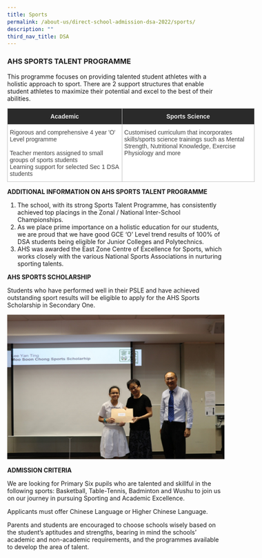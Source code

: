```yaml
---
title: Sports
permalink: /about-us/direct-school-admission-dsa-2022/sports/
description: ""
third_nav_title: DSA
---
```

### AHS SPORTS TALENT PROGRAMME
This programme focuses on providing talented student athletes with a holistic approach to sport. There are 2 support structures that enable student athletes to maximize their potential and excel to the best of their abilities.


<table style="border-collapse:collapse;border-spacing:0;table-layout: fixed; width: 574px" class="tg"><colgroup><col style="width: 266.003906px"><col style="width: 308.003906px"></colgroup><thead><tr><th style="background-color:#2A2A2A;border-color:#c0c0c0;border-style:solid;border-width:1px;color:#EEE;font-family:Arial, sans-serif;font-size:14px;font-weight:bold;overflow:hidden;padding:10px 5px;text-align:center;vertical-align:middle;word-break:normal"><span style="color:#EEE;background-color:#2A2A2A">Academic</span></th><th style="background-color:#2A2A2A;border-color:#c0c0c0;border-style:solid;border-width:1px;color:#EEE;font-family:Arial, sans-serif;font-size:14px;font-weight:bold;overflow:hidden;padding:10px 5px;text-align:center;vertical-align:middle;word-break:normal"><span style="color:#EEE;background-color:#2A2A2A">Sports Science</span></th></tr></thead><tbody><tr><td style="background-color:#FFF;border-color:#c0c0c0;border-style:solid;border-width:1px;color:#434343;font-family:Arial, sans-serif;font-size:14px;overflow:hidden;padding:10px 5px;text-align:left;vertical-align:top;word-break:normal">Rigorous and comprehensive 4 year 'O' Level programme<br><br>Teacher mentors assigned to small groups of sports students<br>Learning support for selected Sec 1 DSA students</td><td style="background-color:#FFF;border-color:#c0c0c0;border-style:solid;border-width:1px;color:#434343;font-family:Arial, sans-serif;font-size:14px;overflow:hidden;padding:10px 5px;text-align:left;vertical-align:top;word-break:normal">Customised curriculum that incorporates skills/sports science trainings such as Mental Strength, Nutritional Knowledge, Exercise Physiology and more</td></tr></tbody></table>

**ADDITIONAL INFORMATION ON AHS SPORTS TALENT PROGRAMME**

1. The school, with its strong Sports Talent Programme, has consistently achieved top placings in the Zonal / National Inter-School Championships.
2. As we place prime importance on a holistic education for our students, we are proud that we have good GCE ‘O’ Level trend results of 100% of DSA students being eligible for Junior Colleges and Polytechnics.
3. AHS was awarded the East Zone Centre of Excellence for Sports, which works closely with the various National Sports Associations in nurturing sporting talents.

**AHS SPORTS SCHOLARSHIP**

Students who have performed well in their PSLE and have achieved outstanding sport results will be eligible to apply for the AHS Sports Scholarship in Secondary One.

![sports](/images/sports1.jpg)

**ADMISSION CRITERIA** 

We are looking for Primary Six pupils who are talented and skillful in the following sports: Basketball, Table-Tennis, Badminton and Wushu to join us on our journey in pursuing Sporting and Academic Excellence. 

Applicants must offer Chinese Language or Higher Chinese Language.

Parents and students are encouraged to choose schools wisely based on the student’s aptitudes and strengths, bearing in mind the schools’ academic and non-academic requirements, and the programmes available to develop the area of talent.
